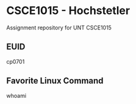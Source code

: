 # CSCE1015 - Hochstetler
Assignment repository for UNT CSCE1015
## EUID
cp0701
## Favorite Linux Command
whoami
